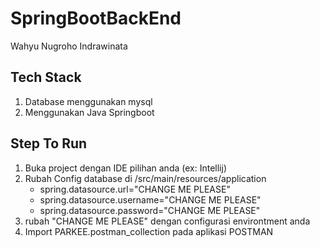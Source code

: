 # SpringBootBackEnd
Wahyu Nugroho Indrawinata

## Tech Stack

1. Database menggunakan mysql
2. Menggunakan Java Springboot

## Step To Run

1. Buka project dengan IDE pilihan anda (ex: Intellij)
2. Rubah Config database di /src/main/resources/application
   - spring.datasource.url="CHANGE ME PLEASE"
   - spring.datasource.username="CHANGE ME PLEASE"
   - spring.datasource.password="CHANGE ME PLEASE"
4. rubah "CHANGE ME PLEASE" dengan configurasi environtment anda
5. Import PARKEE.postman_collection pada aplikasi POSTMAN
